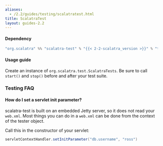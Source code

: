 ```yaml
---
aliases:
  - /2.2/guides/testing/scalatratest.html
title: ScalatraTest
layout: guides-2.2
---
```


#### Dependency

```scala
"org.scalatra" %% "scalatra-test" % "{{< 2-2-scalatra_version >}}" % "test"
```

#### Usage guide

Create an instance of `org.scalatra.test.ScalatraTests`.  Be sure to call
`start()` and `stop()` before and after your test suite.


### Testing FAQ

#### How do I set a servlet init parameter?

scalatra-test is built on an embedded Jetty server, so it does not read your `web.xml`.  Most things you can do in a `web.xml` can be done from the context of the tester object.

Call this in the constructor of your servlet:

```scala
servletContextHandler.setInitParameter("db.username", "ross")
```
